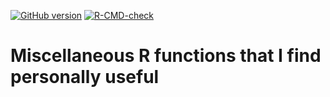 <!-- badges: start -->
[![GitHub version](https://img.shields.io/static/v1?label=GitHub&message=2.23.8&color=blue&logo=github)](https://github.com/pbreheny/breheny)
[![R-CMD-check](https://github.com/pbreheny/breheny/workflows/R-CMD-check/badge.svg)](https://github.com/pbreheny/breheny/actions)
<!-- badges: end -->

# Miscellaneous R functions that I find personally useful

